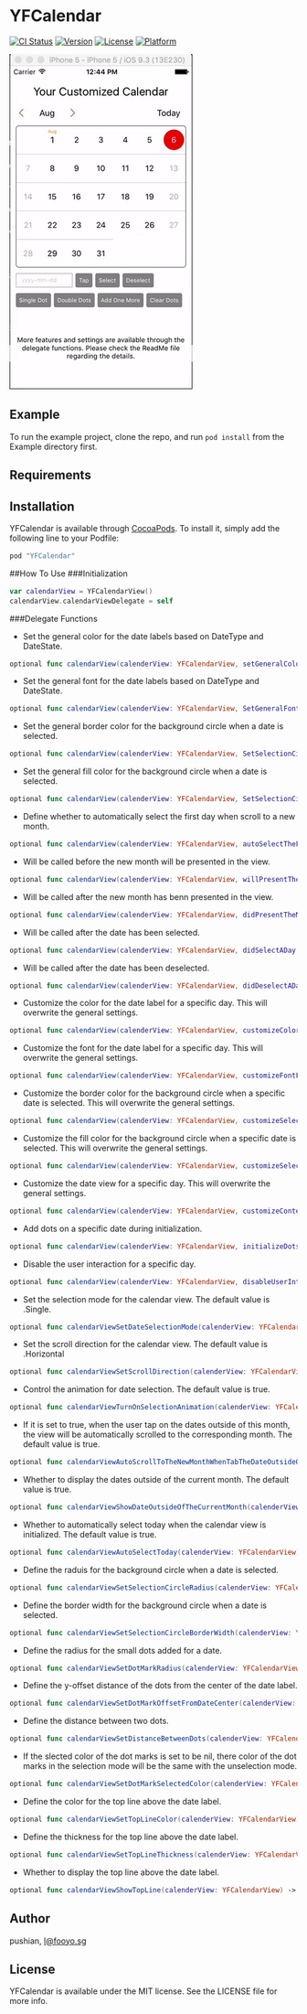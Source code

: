 # YFCalendar

[![CI Status](http://img.shields.io/travis/pushian/YFCalendar.svg?style=flat)](https://travis-ci.org/pushian/YFCalendar)
[![Version](https://img.shields.io/cocoapods/v/YFCalendar.svg?style=flat)](http://cocoapods.org/pods/YFCalendar)
[![License](https://img.shields.io/cocoapods/l/YFCalendar.svg?style=flat)](http://cocoapods.org/pods/YFCalendar)
[![Platform](https://img.shields.io/cocoapods/p/YFCalendar.svg?style=flat)](http://cocoapods.org/pods/YFCalendar)

![Demo Gif](Screenshots/demo.gif)

## Example

To run the example project, clone the repo, and run `pod install` from the Example directory first.

## Requirements

## Installation

YFCalendar is available through [CocoaPods](http://cocoapods.org). To install
it, simply add the following line to your Podfile:

```ruby
pod "YFCalendar"
```
##How To Use
###Initialization
```swift
var calendarView = YFCalendarView()
calendarView.calendarViewDelegate = self
```
###Delegate Functions
- Set the general color for the date labels based on DateType and DateState.
```swift
optional func calendarView(calenderView: YFCalendarView, setGeneralColor dateType: DateType, dateState: DateState) -> UIColor?
```
- Set the general font for the date labels based on DateType and DateState.
```swift
optional func calendarView(calenderView: YFCalendarView, SetGeneralFont dateType: DateType, dateState: DateState) -> UIFont?
```
- Set the general border color for the background circle when a date is selected.
```swift
optional func calendarView(calenderView: YFCalendarView, SetSelectionCircleBorderColor dateType: DateType) -> UIColor?
```
- Set the general fill color for the background circle when a date is selected.
```swift
optional func calendarView(calenderView: YFCalendarView, SetSelectionCircleFillColor dateType: DateType) -> UIColor?
```
- Define whether to automatically select the first day when scroll to a new month.
```swift
optional func calendarView(calenderView: YFCalendarView, autoSelectTheFirstDateOfTheNewMonth mode: SelectionMode) -> Bool
```
- Will be called before the new month will be presented in the view.
```swift
optional func calendarView(calenderView: YFCalendarView, willPresentTheMonth theMonth: YFMonthView) -> Void
```
- Will be called after the new month has benn presented in the view.
```swift
optional func calendarView(calenderView: YFCalendarView, didPresentTheMonth theMonth: YFMonthView) -> Void
```
- Will be called after the date has been selected.
```swift
optional func calendarView(calenderView: YFCalendarView, didSelectADay selectedDay: YFDayView) -> Void
```
- Will be called after the date has been deselected.
```swift
optional func calendarView(calenderView: YFCalendarView, didDeselectADay deselectedDay: YFDayView) -> Void
```
- Customize the color for the date label for a specific day. This will overwrite the general settings.
```swift
optional func calendarView(calenderView: YFCalendarView, customizeColorForTheDay theDay: YFDayView, dateState: DateState) -> UIColor?
```
- Customize the font for the date label for a specific day. This will overwrite the general settings.
```swift
optional func calendarView(calenderView: YFCalendarView, customizeFontForTheDay theDay: YFDayView, dateState: DateState) -> UIFont?
```
- Customize the border color for the background circle when a specific date is selected. This will overwrite the general settings.
```swift
optional func calendarView(calenderView: YFCalendarView, customizeSelectionCircleBorderColorForTheDay theDay: YFDayView) -> UIColor?
```
- Customize the fill color for the background circle when a specific date is selected. This will overwrite the general settings.
```swift
optional func calendarView(calenderView: YFCalendarView, customizeSelectionCircleFillColorForTheDay theDay: YFDayView) -> UIColor?
```
- Customize the date view for a specific day. This will overwrite the general settings.
```swift
optional func calendarView(calenderView: YFCalendarView, customizeContentViewForTheDay theDay: YFDayView, dateState: DateState) -> UIView?
```
- Add dots on a specific date during initialization.
```swift
optional func calendarView(calenderView: YFCalendarView, initializeDotsForTheDay theDay: YFDayView) -> [UIColor]?
```
- Disable the user interaction for a specific day.
```swift
optional func calendarView(calenderView: YFCalendarView, disableUserInteractionForTheDay theDay: YFDayView) -> Bool
```
- Set the selection mode for the calendar view. The default value is .Single.
```swift
optional func calendarViewSetDateSelectionMode(calenderView: YFCalendarView) -> SelectionMode
```
- Set the scroll direction for the calendar view. The default value is .Horizontal
```swift
optional func calendarViewSetScrollDirection(calenderView: YFCalendarView) -> CalendarScrollDirection
```
- Control the animation for date selection. The default value is true.
```swift
optional func calendarViewTurnOnSelectionAnimation(calenderView: YFCalendarView) -> Bool
```
- If it is set to true, when the user tap on the dates outside of this month, the view will be automatically scrolled to the corresponding month. The default value is true.
```swift
optional func calendarViewAutoScrollToTheNewMonthWhenTabTheDateOutsideOfTheCurrentMonth(calenderView: YFCalendarView) -> Bool
```
- Whether to display the dates outside of the current month. The default value is true.
```swift
optional func calendarViewShowDateOutsideOfTheCurrentMonth(calenderView: YFCalendarView) -> Bool
```
- Whether to automatically select today when the calendar view is initialized. The default value is true.
```swift
optional func calendarViewAutoSelectToday(calenderView: YFCalendarView) -> Bool
```
- Define the raduis for the background circle when a date is selected.
```swift
optional func calendarViewSetSelectionCircleRadius(calenderView: YFCalendarView) -> CGFloat
```
- Define the border width for the background circle when a date is selected.
```swift
optional func calendarViewSetSelectionCircleBorderWidth(calenderView: YFCalendarView) -> CGFloat
```
- Define the radius for the small dots added for a date.
```swift
optional func calendarViewSetDotMarkRadius(calenderView: YFCalendarView) -> CGFloat
```
- Define the y-offset distance of the dots from the center of the date label.
```swift
optional func calendarViewSetDotMarkOffsetFromDateCenter(calenderView: YFCalendarView) -> CGFloat
```
- Define the distance between two dots.
```swift
optional func calendarViewSetDistanceBetweenDots(calenderView: YFCalendarView) -> CGFloat
```
- If the slected color of the dot marks is set to be nil, there color of the dot marks in the selection mode will be the same with the unselection mode.
```swift
optional func calendarViewSetDotMarkSelectedColor(calenderView: YFCalendarView) -> UIColor?
```
- Define the color for the top line above the date label.
```swift
optional func calendarViewSetTopLineColor(calenderView: YFCalendarView) -> UIColor?
```
- Define the thickness for the top line above the date label.
```swift
optional func calendarViewSetTopLineThickness(calenderView: YFCalendarView) -> CGFloat
```
- Whether to display the top line above the date label.
```swift
optional func calendarViewShowTopLine(calenderView: YFCalendarView) -> Bool
```

## Author

pushian, l@fooyo.sg

## License

YFCalendar is available under the MIT license. See the LICENSE file for more info.
